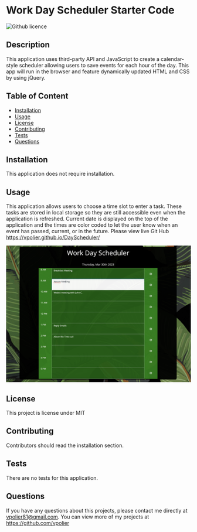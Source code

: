 # Work Day Scheduler Starter Code
![Github licence](http://img.shields.io/badge/license-MIT-blue.svg)

## Description
This application uses third-party API and JavaScript to create a calendar-style scheduler allowing users to save events for each hour of the day. This app will run in the browser and feature dynamically updated HTML and CSS by using jQuery.


## Table of Content
- [Installation](#installation)
- [Usage](#usage)
- [License](#license)
- [Contributing](#contributing)
- [Tests](#tests)
- [Questions](#questions)


## Installation

This application does not require installation.


## Usage

This application allows users to choose a time slot to enter a task. These tasks are stored in local storage so they are still accessible even when the application is refreshed. Current date is displayed on the top of the application and the times are color coded to let the user know when an event has passed, current, or in the future.
Please view live Git Hub https://vpolier.github.io/DayScheduler/

![alt text](assets/images/Screen-Shot.jpeg)


## License

This project is license under MIT


## Contributing

Contributors should read the installation section.


## Tests

There are no tests for this application.


## Questions 

If you have any questions about this projects, please contact me directly at vpolier81@gmail.com. You can view more of my projects at https://github.com/vpolier